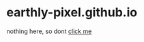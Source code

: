# earthly-pixel.github.io

nothing here, so dont <a href="https://earthly-pixel.github.io/">click me</a>
